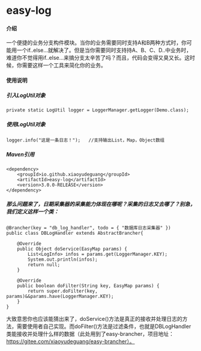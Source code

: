 # easy-log

#### 介绍
一个便捷的业务分支构件模块。当你的业务需要同时支持A和B两种方式时，你可能用一个if..else...就解决了。但是当你需要同时支持持A、B、C、D..中业务时，难道你不觉得用if..else...来搞分支太辛苦了吗？而且，代码会变得又臭又长。这时候，你需要这样一个工具来简化你的业务。


#### 使用说明
##### 引入LogUtil对象
```
private static LogUtil logger = LoggerManager.getLogger(Demo.class);
```
##### 使用LogUtil对象
```
logger.info("这是一条日志！");   //支持输出List，Map，Object数组
```
##### Maven引用
```
<dependency>
    <groupId>io.github.xiaoyudeguang</groupId>
    <artifactId>easy-log</artifactId>
    <version>3.0.0-RELEASE</version>
</dependency>
```

##### 那么问题来了，日期采集器的采集能力体现在哪呢？采集的日志又去哪了？别急，我们定义这样一个类：
```
@Brancher(key = "db_log_handler", todo = { "数据库日志采集器" })
public class DBLogHandler extends AbstractBrancher{

	@Override
	public Object doService(EasyMap params) {
		List<LogInfo> infos = params.get(LoggerManager.KEY);
		System.out.println(infos);
		return null;
	}

	@Override
	public boolean doFilter(String key, EasyMap params) {
		return super.doFilter(key, params)&&params.have(LoggerManager.KEY);
	}
}
```
大致意思你也应该能猜出来了，doService()方法是真正的接收并处理日志的方法，需要使用者自己实现。而doFilter()方法是过滤条件，也就是DBLogHandler类能接收并处理什么样的数据（此处用到了easy-brancher，项目地址：https://gitee.com/xiaoyudeguang/easy-brancher）。